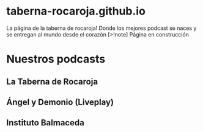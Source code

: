 # taberna-rocaroja.github.io
La página de la taberna de rocaroja! Donde los mejores podcast se naces y se entregan al mundo desde el corazón
[>!note] Página en construcción

# Nuestros podcasts
## La Taberna de Rocaroja

## Ángel y Demonio (Liveplay)

## Instituto Balmaceda
